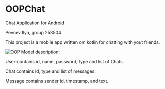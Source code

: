 # OOPChat
Chat Application for Android

Pevnev Ilya, group 253504

This project is a mobile app written om kotlin for chatting with yout friends.

![OOP](https://github.com/PevnevIlya/OOPChat/assets/119447925/d62a8ca8-6ab0-439a-b0c3-bfdb3968271a)
Model description:

User-contains id, name, password, type and list of Chats.

Chat contains id, type and list of messages.

Message contains sender id, timestamp, and text.
